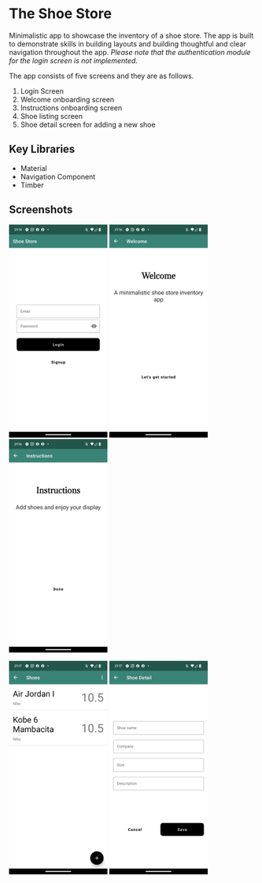 # The Shoe Store

Minimalistic app to showcase the inventory of a shoe store. The app is built to demonstrate
skills in building layouts and building thoughtful and clear navigation throughout the app.
_Please note that the authentication module for the login screen is not implemented._

The app consists of five screens and they are as follows.

1. Login Screen
2. Welcome onboarding screen
3. Instructions onboarding screen
4. Shoe listing screen
5. Shoe detail screen for adding a new shoe

## Key Libraries

* Material
* Navigation Component
* Timber

## Screenshots
<img src="screenshots/login.png" width="200"/> <img src="screenshots/welcome.png" width="200"/> <img src="screenshots/instructions.png" width="200"/> 

<img src="screenshots/shoe_listing.png" width="200"/> <img src="screenshots/shoe_detail.png" width="200"/>
